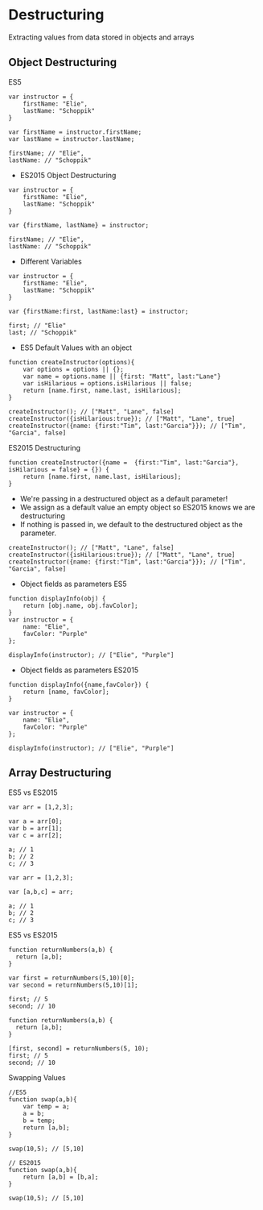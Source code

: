 # Destructuring

Extracting values from data stored in objects and arrays

## Object Destructuring 
ES5
```
var instructor = {
    firstName: "Elie",
    lastName: "Schoppik"
}

var firstName = instructor.firstName;
var lastName = instructor.lastName;

firstName; // "Elie",
lastName: // "Schoppik"
```
*   ES2015 Object Destructuring
```
var instructor = {
    firstName: "Elie",
    lastName: "Schoppik"
}

var {firstName, lastName} = instructor;

firstName; // "Elie",
lastName: // "Schoppik"

```
*    Different Variables  
```
var instructor = {
    firstName: "Elie",
    lastName: "Schoppik"
}

var {firstName:first, lastName:last} = instructor;

first; // "Elie"
last; // "Schoppik"

```

*   ES5 Default Values with an object
```
function createInstructor(options){
    var options = options || {};
    var name = options.name || {first: "Matt", last:"Lane"}
    var isHilarious = options.isHilarious || false; 
    return [name.first, name.last, isHilarious];
}
```

```
createInstructor(); // ["Matt", "Lane", false]
createInstructor({isHilarious:true}); // ["Matt", "Lane", true]
createInstructor({name: {first:"Tim", last:"Garcia"}}); // ["Tim", "Garcia", false]
```

ES2015 Destructuring

```
function createInstructor({name =  {first:"Tim", last:"Garcia"}, isHilarious = false} = {}) {
    return [name.first, name.last, isHilarious];
}
```

- We're passing in a destructured object as a default parameter!
- We assign as a default value an empty object so ES2015 knows we are destructuring
- If nothing is passed in, we default to the destructured object as the parameter.

```
createInstructor(); // ["Matt", "Lane", false]
createInstructor({isHilarious:true}); // ["Matt", "Lane", true]
createInstructor({name: {first:"Tim", last:"Garcia"}}); // ["Tim", "Garcia", false]
```

*   Object fields as parameters ES5
```
function displayInfo(obj) {
    return [obj.name, obj.favColor];
}
var instructor = { 
    name: "Elie",
    favColor: "Purple"
};

displayInfo(instructor); // ["Elie", "Purple"]
```
*   Object fields as parameters ES2015
```
function displayInfo({name,favColor}) {
    return [name, favColor];
}

var instructor = { 
    name: "Elie",
    favColor: "Purple"
};

displayInfo(instructor); // ["Elie", "Purple"]
```

## Array Destructuring
ES5 vs ES2015
```
var arr = [1,2,3];

var a = arr[0];
var b = arr[1]; 
var c = arr[2];

a; // 1
b; // 2
c; // 3

```

```
var arr = [1,2,3];

var [a,b,c] = arr;

a; // 1
b; // 2
c; // 3 

```

ES5 vs ES2015

```
function returnNumbers(a,b) {
  return [a,b];
}

var first = returnNumbers(5,10)[0];
var second = returnNumbers(5,10)[1];

first; // 5
second; // 10
```

```
function returnNumbers(a,b) {
  return [a,b];
}

[first, second] = returnNumbers(5, 10);
first; // 5
second; // 10
```

Swapping Values
```
//ES5
function swap(a,b){
    var temp = a;
    a = b;
    b = temp;
    return [a,b];
}

swap(10,5); // [5,10]
```

```
// ES2015
function swap(a,b){
    return [a,b] = [b,a];
}

swap(10,5); // [5,10]
```


